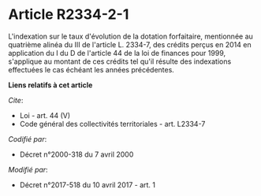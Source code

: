 # Article R2334-2-1

L'indexation sur le taux d'évolution de la dotation forfaitaire, mentionnée au quatrième alinéa du III de l'article L.
2334-7, des crédits perçus en 2014 en application du I du D de l'article 44 de la loi de finances pour 1999, s'applique au
montant de ces crédits tel qu'il résulte des indexations effectuées le cas échéant les années précédentes.

**Liens relatifs à cet article**

_Cite_:

  - Loi - art. 44 (V)
  - Code général des collectivités territoriales - art. L2334-7

_Codifié par_:

  - Décret n°2000-318 du 7 avril 2000

_Modifié par_:

  - Décret n°2017-518 du 10 avril 2017 - art. 1
